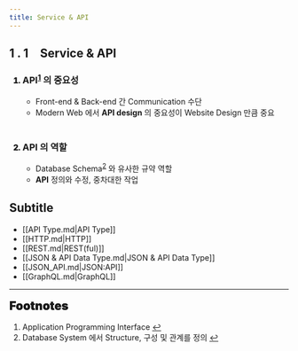 ```yaml
---
title: Service & API
---
```


## 1 . 1 Service & API

<ol>
  <li style='font-weight: 900'>
    <h3>API<sup id="api-ref"><a href="#foonote-api">1</a></sup> 의 중요성</h3>
      <ul>
        <li style='font-weight: normal'>Front-end & Back-end 간 Communication 수단</li>
        <li style='font-weight: normal'>Modern Web 에서 <b>API design</b> 의 중요성이 Website Design 만큼 중요</li>
      </ul>
  </li>
  <br>
  <li style='font-weight: 900'>
    <h3>API 의 역할</h3>
      <ul>
        <li style='font-weight: normal'>Database Schema<sup id="data-ref"><a href="#footnote-data">2</a></sup> 와 유사한 규약 역할</li>
        <li style='font-weight: normal'><b>API</b> 정의와 수정, 중차대한 작업</li>
      </ul>
  </li>
</ol>

## Subtitle

- [[API Type.md|API Type]]
- [[HTTP.md|HTTP]]
- [[REST.md|REST(ful)]]
- [[JSON & API Data Type.md|JSON & API Data Type]]
- [[JSON_API.md|JSON:API]]
- [[GraphQL.md|GraphQL]]

---

<span style="display: block; font-size: 1.5em; margin-top: 0.83em; margin-bottom: 0.83em; margin-left: 0; margin-right: 0; font-weight: 900; text-shadow: 0px 0px 0.5px #000">Footnotes</span>

<ol>
  <li id="foonote-api">Application Programming Interface
    <a href="#data-ref" title="Return">↩</a>
  </li>
  <li id="footnote-data">Database System 에서 Structure, 구성 및 관계를 정의
    <a href="#data-ref" title="Return">↩</a>
  </li>
</ol>
